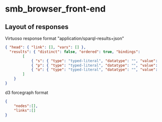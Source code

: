 # smb_browser_front-end





## Layout of responses

 Virtuoso response format "application/sparql-results+json"


``` json
{ "head": { "link": [], "vars": [] },
  "results": { "distinct": false, "ordered": true, "bindings": 
		[
	    	{ "s": { "type": "typed-literal", "datatype": "", "value": "" }},
			{ "p": { "type": "typed-literal", "datatype": "", "value": "" }},
			{ "o": { "type": "typed-literal", "datatype": "", "value": "" }}
		] 
	} 
}

```

d3 forcegraph format

``` json
{
	"nodes":[], 
	"links":[] 
}
```
